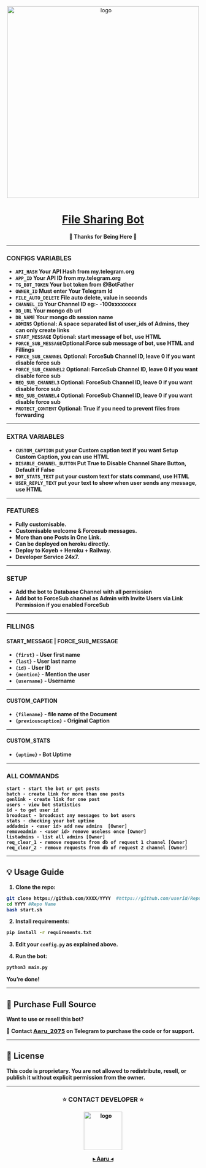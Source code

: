 <p align="center">
  <img src="https://envs.sh/IZE.jpg" alt="logo" width="500" />
</p>

<h1 align="center">
 <b><a href="https://t.me/Manga_Campus" target="/blank"> File Sharing Bot </a></>
</h1>

<p align="center">🩵 Thanks for Being Here 🩵</p>

---

### CONFIGS VARIABLES

* `API_HASH` Your API Hash from my.telegram.org
* `APP_ID` Your API ID from my.telegram.org
* `TG_BOT_TOKEN` Your bot token from @BotFather
* `OWNER_ID` Must enter Your Telegram Id
* `FILE_AUTO_DELETE` File auto delete, value in seconds
* `CHANNEL_ID` Your Channel ID eg:- -100xxxxxxxx
* `DB_URL` Your mongo db url
* `DB_NAME` Your mongo db session name
* `ADMINS` Optional: A space separated list of user_ids of Admins, they can only create links
* `START_MESSAGE` Optional: start message of bot, use HTML
* `FORCE_SUB_MESSAGE`Optional:Force sub message of bot, use HTML and Fillings
* `FORCE_SUB_CHANNEL` Optional: ForceSub Channel ID, leave 0 if you want disable force sub
* `FORCE_SUB_CHANNEL2` Optional: ForceSub Channel ID, leave 0 if you want disable force sub
* `REQ_SUB_CHANNEL3` Optional: ForceSub Channel ID, leave 0 if you want disable force sub
* `REQ_SUB_CHANNEL4` Optional: ForceSub Channel ID, leave 0 if you want disable force sub
* `PROTECT_CONTENT` Optional: True if you need to prevent files from forwarding

---

### EXTRA VARIABLES

* `CUSTOM_CAPTION` put your Custom caption text if you want Setup Custom Caption, you can use HTML
* `DISABLE_CHANNEL_BUTTON` Put True to Disable Channel Share Button, Default if False
* `BOT_STATS_TEXT` put your custom text for stats command, use HTML
* `USER_REPLY_TEXT` put your text to show when user sends any message, use HTML

---

### FEATURES
- Fully customisable.
- Customisable welcome & Forcesub messages.
- More than one Posts in One Link.
- Can be deployed on heroku directly.
- Deploy to Koyeb + Heroku + Railway.
- Developer Service 24x7.

---

### SETUP

- Add the bot to Database Channel with all permission
- Add bot to ForceSub channel as Admin with Invite Users via Link Permission if you enabled ForceSub

---

### FILLINGS
#### START_MESSAGE | FORCE_SUB_MESSAGE

* `{first}` - User first name
* `{last}` - User last name
* `{id}` - User ID
* `{mention}` - Mention the user
* `{username}` - Username

---

#### CUSTOM_CAPTION

* `{filename}` - file name of the Document
* `{previouscaption}` - Original Caption

---

#### CUSTOM_STATS

* `{uptime}` - Bot Uptime

---

### ALL COMMANDS

```
start - start the bot or get posts
batch - create link for more than one posts
genlink - create link for one post
users - view bot statistics
id - to get user id
broadcast - broadcast any messages to bot users
stats - checking your bot uptime
addadmin - <user id> add new admins  [Owner]
removeadmin - <user id> remove useless once [Owner]
listadmins - list all admins [Owner]
req_clear_1 - remove requests from db of request 1 channel [Owner]
req_clear_2 - remove requests from db of request 2 channel [Owner]
```

---

## 💡 Usage Guide

1. **Clone the repo**:

```bash
git clone https://github.com/XXXX/YYYY  #https://github.com/userid/Repo name
cd YYYY #Repo Name
bash start.sh
```

2. **Install requirements**:

```bash
pip install -r requirements.txt
```

3. **Edit your `config.py`** as explained above.

4. **Run the bot**:

```bash
python3 main.py
```

You’re done!

---

## 🛒 Purchase Full Source

Want to use or resell this bot?

📩 **Contact [𝗔𝗮𝗿𝘂_𝟮𝟬𝟳𝟱](https://t.me/aaru_2075) on Telegram** to purchase the code or for support.

---

## 📜 License

This code is proprietary. You are not allowed to redistribute, resell, or publish it without explicit permission from the owner.

---

### <h3 align="center">⭐ CONTACT DEVELOPER ⭐</h3>

<p align="center">
  <img src="https://envs.sh/Il2.jpg" alt="logo" width="100"" />
</p>

<p align="center">
  <a href="https://t.me/aaru_2075">▸ Aaru ◂</a>
</p>

